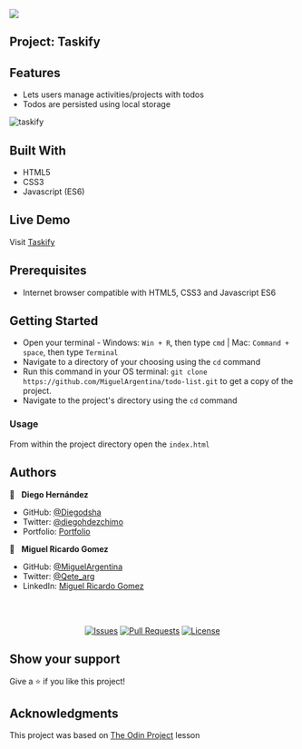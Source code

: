 ![](https://img.shields.io/badge/Microverse-blueviolet)

## Project: Taskify

## Features

- Lets users manage activities/projects with todos
- Todos are persisted using local storage

![taskify](https://user-images.githubusercontent.com/70416006/120082637-a2d73f00-c089-11eb-92e6-323f2e0bd1c9.png)

## Built With

- HTML5
- CSS3
- Javascript (ES6)

## Live Demo

Visit [Taskify](https://zealous-bell-630b4e.netlify.app/)

## Prerequisites

- Internet browser compatible with HTML5, CSS3 and Javascript ES6

## Getting Started

- Open your terminal - Windows: `Win + R`, then type `cmd` | Mac: `Command + space`, then type `Terminal`
- Navigate to a directory of your choosing using the `cd` command
- Run this command in your OS terminal: `git clone https://github.com/MiguelArgentina/todo-list.git` to get a copy of the project.
- Navigate to the project's directory using the `cd` command

### Usage

From within the project directory open the `index.html`

## Authors

👤 &nbsp; **Diego Hernández**

- GitHub: [@Diegodsha](https://github.com/Diegodsha)
- Twitter: [@diegohdezchimo](https://twitter.com/diegohdezchimo)
- Portfolio: [Portfolio](https://dshagui.com/)

👤 &nbsp; **Miguel Ricardo Gomez**

- GitHub: [@MiguelArgentina](https://github.com/MiguelArgentina)
- Twitter: [@Qete_arg](https://twitter.com/Qete_arg)
- LinkedIn: [Miguel Ricardo Gomez](https://www.linkedin.com/in/miguelricardogomez/)

<br>
<br>
<p align="center">
  <a href="https://github.com/MiguelArgentina/todo-list/issues">
  <img src="https://img.shields.io/github/issues-raw/MiguelArgentina/todo-list?style=for-the-badge"
       alt="Issues"></a>
   <a href="https://github.com/MiguelArgentina/todo-list/pulls">
  <img src="https://img.shields.io/github/issues-pr/MiguelArgentina/todo-list?style=for-the-badge"
       alt="Pull Requests"></a>
   <a href="https://github.com/MiguelArgentina/todo-list/blob/main/LICENSE">
  <img src="https://img.shields.io/github/license/MiguelArgentina/todo-list?style=for-the-badge"
       alt="License"></a>
</p>

## Show your support

Give a ⭐️ if you like this project!

## Acknowledgments

This project was based on [The Odin Project](https://www.theodinproject.com/paths/full-stack-javascript/courses/javascript/lessons/todo-list) lesson
